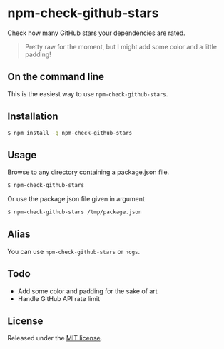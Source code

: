# npm-check-github-stars

Check how many GitHub stars your dependencies are rated.

> Pretty raw for the moment, but I might add some color and a little padding!

## On the command line

This is the easiest way to use `npm-check-github-stars`.

## Installation

```bash
$ npm install -g npm-check-github-stars
```

## Usage

Browse to any directory containing a package.json file.

```bash
$ npm-check-github-stars
```

Or use the package.json file given in argument

```bash
$ npm-check-github-stars /tmp/package.json
```

## Alias

You can use `npm-check-github-stars` or `ncgs`.

## Todo

- Add some color and padding for the sake of art
- Handle GitHub API rate limit

## License

Released under the [MIT license](https://tldrlegal.com/license/mit-license).
